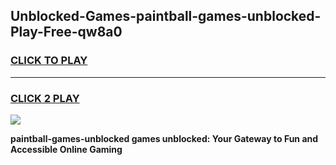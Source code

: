 
## Unblocked-Games-paintball-games-unblocked-Play-Free-qw8a0
<h3>
<a href="https://premium76.site?title=paintball-games-unblocked&ref=22A">CLICK TO PLAY</a></h3>
<hr>

<h3>
<a href="https://premium76.site?title=paintball-games-unblocked&ref=22A">CLICK 2 PLAY</a>
  
</h3>

<a href="https://premium76.site?title=paintball-games-unblocked&ref=22A"><img src="https://clearcache.store/games.png"></a>


**paintball-games-unblocked games unblocked: Your Gateway to Fun and Accessible Online Gaming**

